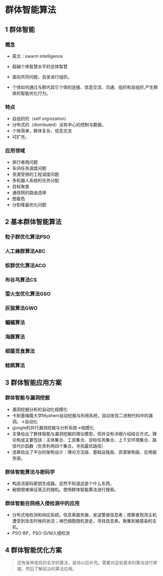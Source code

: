 # 群体智能算法

## 1 群体智能


### 概念

* 英文：swarm intelligence
* 超越个体智慧水平的总体智慧
* 面向共同问题，自发进行组织。

* 个体如何通过与群内其它个体的连接、信息交流、沟通、组织和自组织,产生群体的智能优化行为。

### 特点
* 自组织的（self orgnization）
* 分布式的（distributed）没有中心的控制与数据。
* 个体简单，群体复杂，信息交流
* 可扩充，

### 应用领域

* 旅行者商问题
* 车间任务调度问题
* 资源受限的工程调度问题
* 多机器人系统的任务分配
* 目标聚类
* 通信网的路由选择
* 图着色
* 分割等最优化问题

## 2 基本群体智能算法


### 粒子群优化算法PSO
### 人工蜂群算法ABC
### 蚁群优化算法ACO
### 布谷鸟算法CS
### 萤火虫优化算法GSO
### 灰狼算法GWO
### 蝙蝠算法
### 海豚算法
### 细菌觅食算法
### 蛙跳算法

## 3 群体智能应用方案



### 群体智能与漏洞挖掘
* 漏洞挖掘分析的自动化规模化
* 卡耐基梅隆大学Myahem自动挖掘与利用系统，自动发现二进制代码中的漏洞。->自动化
* google的并行漏洞挖掘与分析系统->规模化
* 文章给出了群体智能与漏洞挖掘的理论模型，但并没有详细介绍结合方式。理论构成主要包括：主体集合、工具集合、目标任务集合、上下文环境集合、路径代价函数（负责利用四个集合，寻找最优路径）
* 违章给出了平台的架构设计：理论方法层、基础设施层、资源架构层、应用服务层。

### 群体智能算法与密码学

* 构造流密码密钥生成器。显然不知道这是个什么东西。
* 秘钥很难保证真正的随机。使用群体智能算法进行搜索。

### 群体智能在网络入侵检测中的应用

* 分布式地检测和响应系统。信息素服务器，发送警报信息素；观察者观测主机遭受到攻击时候的状况；淋巴细胞随机游走，寻找信息素，聚集到被感染的主机。
* PSO-BP，PSO-SVM入侵检测 


### 
## 4 群体智能优化方案
> 还有各种诡异的名字的算法，留待以后补充。需要对这些基本的算法进行掌握。然后了解前沿的算法应用。